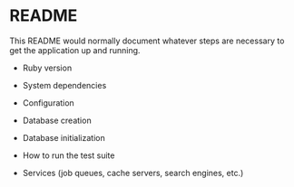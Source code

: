 # README

This README would normally document whatever steps are necessary to get the
application up and running.

* Ruby version

* System dependencies

* Configuration

* Database creation

* Database initialization

* How to run the test suite

* Services (job queues, cache servers, search engines, etc.)

